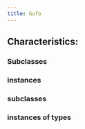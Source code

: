 ```yaml
---
title: Gufo
---
```


## Characteristics:
### Subclasses
### instances
### subclasses
### instances of types
